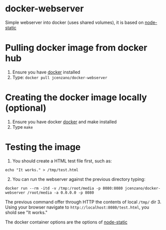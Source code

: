 # docker-webserver
Simple webserver into docker (uses shared volumes), it is based on [node-static](https://github.com/cloudhead/node-static)

# Pulling docker image from docker hub
1. Ensure you have [docker](https://www.docker.com) installed
2. Type: `docker pull jcenzano/docker-webserver`

# Creating the docker image locally (optional)
1. Ensure you have docker [docker](https://www.docker.com) and make installed
2. Type `make`

# Testing the image
1. You should create a HTML test file first, such as:
```
echo "It works." > /tmp/test.html
```
2. You can run the webserver against the previous directory typing:
```
docker run --rm -itd -v /tmp:/root/media -p 8080:8080 jcenzano/docker-webserver /root/media -a 0.0.0.0 -p 8080 
```
The previous command offer through HTTP the contents of local `/tmp/` dir
3. Using your browser navigate to `http://localhost:8080/test.html`, you shold see "It works."

The docker container options are the options of [node-static](https://github.com/cloudhead/node-static)